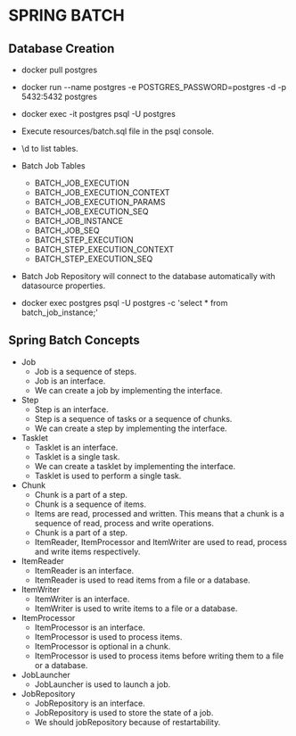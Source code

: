 # SPRING BATCH

## Database Creation
- docker pull postgres
- docker run --name postgres -e POSTGRES_PASSWORD=postgres -d -p 5432:5432 postgres
- docker exec -it postgres psql -U postgres
- Execute resources/batch.sql file in the psql console.
- \d to list tables.
- Batch Job Tables
  - BATCH_JOB_EXECUTION
  - BATCH_JOB_EXECUTION_CONTEXT
  - BATCH_JOB_EXECUTION_PARAMS
  - BATCH_JOB_EXECUTION_SEQ
  - BATCH_JOB_INSTANCE
  - BATCH_JOB_SEQ
  - BATCH_STEP_EXECUTION
  - BATCH_STEP_EXECUTION_CONTEXT
  - BATCH_STEP_EXECUTION_SEQ
- Batch Job Repository will connect to the database automatically with datasource properties.

- docker exec postgres psql -U postgres -c 'select * from batch_job_instance;'


## Spring Batch Concepts
- Job
  - Job is a sequence of steps.
  - Job is an interface.
  - We can create a job by implementing the interface.
- Step
  - Step is an interface.
  - Step is a sequence of tasks or a sequence of chunks.
  - We can create a step by implementing the interface.
- Tasklet
  - Tasklet is an interface.
  - Tasklet is a single task.
  - We can create a tasklet by implementing the interface.
  - Tasklet is used to perform a single task.
- Chunk
  - Chunk is a part of a step.
  - Chunk is a sequence of items.
  - Items are read, processed and written. This means that a chunk is a sequence of read, process and write operations.
  - Chunk is a part of a step.
  - ItemReader, ItemProcessor and ItemWriter are used to read, process and write items respectively.
- ItemReader
  - ItemReader is an interface.
  - ItemReader is used to read items from a file or a database.
- ItemWriter
  - ItemWriter is an interface.
  - ItemWriter is used to write items to a file or a database.
- ItemProcessor
  - ItemProcessor is an interface.
  - ItemProcessor is used to process items.
  - ItemProcessor is optional in a chunk.
  - ItemProcessor is used to process items before writing them to a file or a database.
- JobLauncher
  - JobLauncher is used to launch a job.
- JobRepository
  - JobRepository is an interface.
  - JobRepository is used to store the state of a job.
  - We should jobRepository because of restartability.